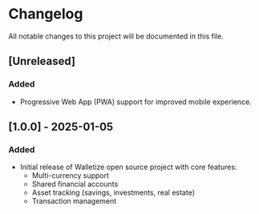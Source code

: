 # Changelog

All notable changes to this project will be documented in this file.

## [Unreleased]

### Added

- Progressive Web App (PWA) support for improved mobile experience.

## [1.0.0] - 2025-01-05

### Added

- Initial release of Walletize open source project with core features:
  - Multi-currency support
  - Shared financial accounts
  - Asset tracking (savings, investments, real estate)
  - Transaction management
